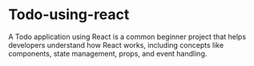 # Todo-using-react
A Todo application using React is a common beginner project that helps developers understand how React works, including concepts like components, state management, props, and event handling. 

